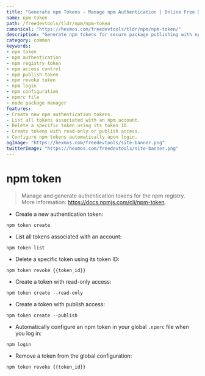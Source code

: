 ```yaml
---
title: "Generate npm Tokens - Manage npm Authentication | Online Free DevTools by Hexmos"
name: npm-token
path: /freedevtools/tldr/npm/npm-token
canonical: "https://hexmos.com/freedevtools/tldr/npm/npm-token/"
description: "Generate npm tokens for secure package publishing with npm-token. Easily manage authentication, create read-only tokens, and revoke access. Free online tool, no registration required."
category: common
keywords:
- npm token
- npm authentication
- npm registry token
- npm access control
- npm publish token
- npm revoke token
- npm login
- npm configuration
- npmrc file
- node package manager
features:
- Create new npm authentication tokens.
- List all tokens associated with an npm account.
- Delete a specific token using its token ID.
- Create tokens with read-only or publish access.
- Configure npm tokens automatically upon login.
ogImage: "https://hexmos.com/freedevtools/site-banner.png"
twitterImage: "https://hexmos.com/freedevtools/site-banner.png"
---
```


# npm token

> Manage and generate authentication tokens for the npm registry.
> More information: <https://docs.npmjs.com/cli/npm-token>.

- Create a new authentication token:

`npm token create`

- List all tokens associated with an account:

`npm token list`

- Delete a specific token using its token ID:

`npm token revoke {{token_id}}`

- Create a token with read-only access:

`npm token create --read-only`

- Create a token with publish access:

`npm token create --publish`

- Automatically configure an npm token in your global `.npmrc` file when you log in:

`npm login`

- Remove a token from the global configuration:

`npm token revoke {{token_id}}`
